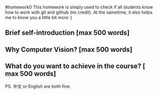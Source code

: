 #homework0
This homework is simply used to check if all students know how to work with git and github (no credit).
At the sametime, it also helps me to know you a little bit more :)

## Brief self-introduction [max 500 words]

## Why Computer Vision? [max 500 words]

## What do you want to achieve in the course? [ max 500 words]

PS. 中文 or English are both fine.
